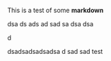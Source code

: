 This is a test of some **markdown**


dsa
ds
ads
ad
sad
sa
dsa
dsa

d




dsadsadsadsadsa
d
sad
sad
test